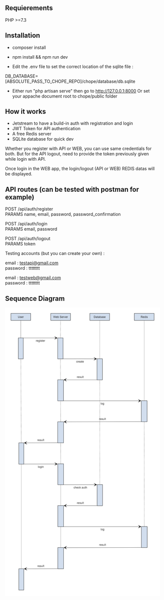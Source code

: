 ## Requierements

PHP >=7.3

## Installation

- composer install
- npm install && npm run dev

- Edit the .env file to set the correct location of the sqlite file :

DB_DATABASE=[ABSOLUTE_PASS_TO_CHOPE_REPO]/chope/database/db.sqlite

- Either run "php artisan serve" then go to http://127.0.0.1:8000
Or set your appache document root to chope/public folder

## How it works

- Jetstream to have a build-in auth with registration and login
- JWT Token for API authentication
- A free Redis server
- SQLite database for quick dev

Whether you register with API or WEB, you can use same credentials for both. But for the API logout, need to provide the token previously given while login with API.

Once login in the WEB app, the login/logout (API or WEB) REDIS datas will be displayed.

## API routes (can be tested with postman for example)

POST /api/auth/register <br/>
PARAMS name, email, password, password_confirmation<br/>

POST /api/auth/login<br/>
PARAMS email, password<br/>

POST /api/auth/logout<br/>
PARAMS token<br/>

Testing accounts (but you can create your own) :

email : testapi@gmail.com <br/>
password : tttttttt <br/>

email : testweb@gmail.com <br/>
password : tttttttt <br/>

## Sequence Diagram

![alt text](https://raw.githubusercontent.com/jcduhail/chope/main/diagram.png)
